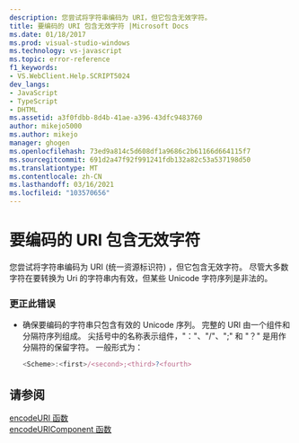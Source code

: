 ```yaml
---
description: 您尝试将字符串编码为 URI，但它包含无效字符。
title: 要编码的 URI 包含无效字符 |Microsoft Docs
ms.date: 01/18/2017
ms.prod: visual-studio-windows
ms.technology: vs-javascript
ms.topic: error-reference
f1_keywords:
- VS.WebClient.Help.SCRIPT5024
dev_langs:
- JavaScript
- TypeScript
- DHTML
ms.assetid: a3f0fdbb-8d4b-41ae-a396-43dfc9483760
author: mikejo5000
ms.author: mikejo
manager: ghogen
ms.openlocfilehash: 73ed9a814c5d608df1a9686c2b61166d664115f7
ms.sourcegitcommit: 691d2a47f92f991241fdb132a82c53a537198d50
ms.translationtype: MT
ms.contentlocale: zh-CN
ms.lasthandoff: 03/16/2021
ms.locfileid: "103570656"
---
```

# <a name="the-uri-to-be-encoded-contains-an-invalid-character"></a>要编码的 URI 包含无效字符
您尝试将字符串编码为 URI (统一资源标识符) ，但它包含无效字符。 尽管大多数字符在要转换为 Uri 的字符串内有效，但某些 Unicode 字符序列是非法的。  
  
### <a name="to-correct-this-error"></a>更正此错误  
  
- 确保要编码的字符串只包含有效的 Unicode 序列。 完整的 URI 由一个组件和分隔符序列组成。 尖括号中的名称表示组件，"："、"/"、";" 和 "？" 是用作分隔符的保留字符。 一般形式为：  
  
    ```JavaScript  
    <Scheme>:<first>/<second>;<third>?<fourth>  
    ```  
  
## <a name="see-also"></a>请参阅  
 [encodeURI 函数](https://developer.mozilla.org/docs/Web/JavaScript/Reference/Global_Objects/encodeuri)   
 [encodeURIComponent 函数](https://developer.mozilla.org/docs/Web/JavaScript/Reference/Global_Objects/encodeuricomponent)

